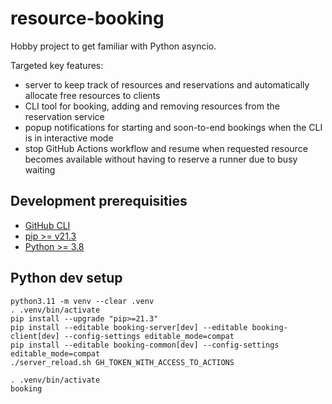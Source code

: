 # resource-booking

Hobby project to get familiar with Python asyncio.

Targeted key features:
 - server to keep track of resources and reservations and automatically allocate free resources to clients
 - CLI tool for booking, adding and removing resources from the reservation service
 - popup notifications for starting and soon-to-end bookings when the CLI is in interactive mode
 - stop GitHub Actions workflow and resume when requested resource becomes available without having to reserve a runner due to busy waiting
## Development prerequisities

 - [GitHub CLI](https://cli.github.com/)
 - [pip >= v21.3](https://pip.pypa.io/en/stable/installation/)
 - [Python >= 3.8](https://www.python.org/downloads/)

## Python dev setup

```console
python3.11 -m venv --clear .venv
. .venv/bin/activate
pip install --upgrade "pip>=21.3"
pip install --editable booking-server[dev] --editable booking-client[dev] --config-settings editable_mode=compat
pip install --editable booking-common[dev] --config-settings editable_mode=compat
./server_reload.sh GH_TOKEN_WITH_ACCESS_TO_ACTIONS
```

```console
. .venv/bin/activate
booking
```
